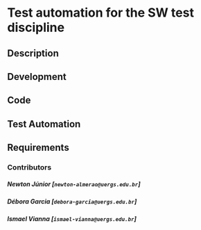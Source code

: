 # Test automation for the SW test discipline


## Description


## Development


## Code


## Test Automation


## Requirements


### Contributors

##### Newton Júnior [`newton-almerao@uergs.edu.br`]
##### Débora Garcia [`debora-garcia@uergs.edu.br`]
##### Ismael Vianna [`ismael-vianna@uergs.edu.br`]